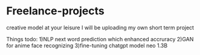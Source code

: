 # Freelance-projects
creative model at your leisure
I will be uploading my own short term project 

Things todo:
1)NLP next word prediction which enhanced accruracy 
2)GAN for anime face recognizing
3)fine-tuning chatgpt model neo 1.3B
